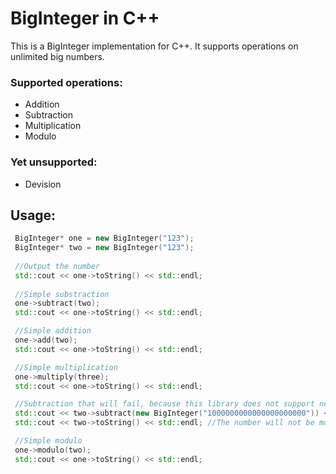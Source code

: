 # BigInteger in C++
This is a BigInteger implementation for C++. It supports operations on unlimited big numbers. 

### Supported operations:
- Addition
- Subtraction
- Multiplication
- Modulo

### Yet unsupported:
- Devision

## Usage:
```cpp
 BigInteger* one = new BigInteger("123");
 BigInteger* two = new BigInteger("123");
 
 //Output the number
 std::cout << one->toString() << std::endl;
 
 //Simple substraction
 one->subtract(two);
 std::cout << one->toString() << std::endl;

 //Simple addition
 one->add(two);
 std::cout << one->toString() << std::endl;

 //Simple multiplication
 one->multiply(three);
 std::cout << one->toString() << std::endl;

 //Subtraction that will fail, because this library does not support negative numbers.
 std::cout << two->subtract(new BigInteger("1000000000000000000000")) << std::endl; //This will return 0 or false
 std::cout << two->toString() << std::endl; //The number will not be modified

 //Simple modulo
 one->modulo(two);
 std::cout << one->toString() << std::endl;
```

